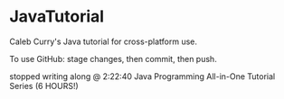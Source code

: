 # JavaTutorial
Caleb Curry's Java tutorial for cross-platform use.

To use GitHub: stage changes, then commit, then push.

stopped writing along @ 2:22:40 Java Programming All-in-One Tutorial Series (6 HOURS!)
